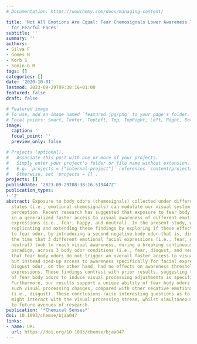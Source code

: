 ```yaml
---
# Documentation: https://wowchemy.com/docs/managing-content/

title: 'Not All Emotions Are Equal: Fear Chemosignals Lower Awareness Thresholds Only
  for Fearful Faces'
subtitle: ''
summary: ''
authors:
- Silva F
- Gomes N
- Korb S
- Semin G R
tags: []
categories: []
date: '2020-10-01'
lastmod: 2023-09-29T09:38:16+01:00
featured: false
draft: false

# Featured image
# To use, add an image named `featured.jpg/png` to your page's folder.
# Focal points: Smart, Center, TopLeft, Top, TopRight, Left, Right, BottomLeft, Bottom, BottomRight.
image:
  caption: ''
  focal_point: ''
  preview_only: false

# Projects (optional).
#   Associate this post with one or more of your projects.
#   Simply enter your project's folder or file name without extension.
#   E.g. `projects = ["internal-project"]` references `content/project/deep-learning/index.md`.
#   Otherwise, set `projects = []`.
projects: []
publishDate: '2023-09-29T08:38:16.519447Z'
publication_types:
- '2'
abstract: Exposure to body odors (chemosignals) collected under different emotional
  states (i.e., emotional chemosignals) can modulate our visual system, biasing visual
  perception. Recent research has suggested that exposure to fear body odors, results
  in a generalized faster access to visual awareness of different emotional facial
  expressions (i.e., fear, happy, and neutral). In the present study, we aimed at
  replicating and extending these findings by exploring if these effects are limited
  to fear odor, by introducing a second negative body odor—that is, disgust. We compared
  the time that 3 different emotional facial expressions (i.e., fear, disgust, and
  neutral) took to reach visual awareness, during a breaking continuous flash suppression
  paradigm, across 3 body odor conditions (i.e., fear, disgust, and neutral). We found
  that fear body odors do not trigger an overall faster access to visual awareness,
  but instead sped-up access to awareness specifically for facial expressions of fear.
  Disgust odor, on the other hand, had no effects on awareness thresholds of facial
  expressions. These findings contrast with prior results, suggesting that the potential
  of fear body odors to induce visual processing adjustments is specific to fear cues.
  Furthermore, our results support a unique ability of fear body odors in inducing
  such visual processing changes, compared with other negative emotional chemosignals
  (i.e., disgust). These conclusions raise interesting questions as to how fear odor
  might interact with the visual processing stream, whilst simultaneously giving rise
  to future avenues of research.
publication: '*Chemical Senses*'
doi: 10.1093/chemse/bjaa047
links:
- name: URL
  url: https://doi.org/10.1093/chemse/bjaa047
---
```

